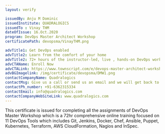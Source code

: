 ```yaml
---
layout: verify

issuedBy: Anju M Dominic
issuedInstitute: QUADRALOGICS
issuedTo : Vinay THM
dateOfIssue: 16.Oct.2020
program: DevOps Master Architect Workshop
certificatePath: devopsma/VinayTHM.png

advTitle1: Get DevOps enabled 
advTitle2: Learn from the comfort of your home
advTitle2: 72+ hours of the instructor-led, live , hands-on DevOps workshop
advCTAName: Enroll Now
advCTALink: https://www.townscript.com/e/devops-master-architect-workshop-jan
advBGImagelink: /img/certificate/devopsma/DMW1.png
contactCompanyName: Quadralogics 
contactMsg: Give us a call or send us an email and we will get back to you as soon as possible!
contactPh_number: +91-6362315334
contactEmail: info@quadralogics.com
contactCompanyWebSiteLink: www.quadralogics.com
---
```

This certificate is issued for completing all the assignments of DevOps Master Workshop which is a 72hr comprehensive online training focused on 11 DevOps Tools which includes Git, Jenkins, Docker, Chef, Ansible, Puppet, Kubernetes, Terraform, AWS CloudFormation, Nagios and InSpec. 